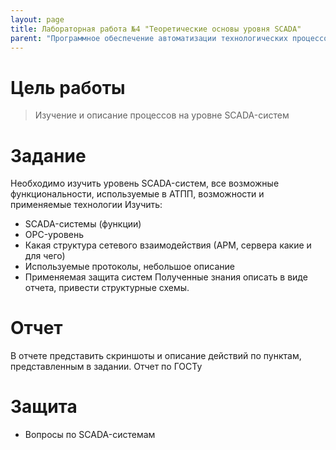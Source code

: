 ```yaml
---
layout: page
title: Лабораторная работа №4 "Теоретические основы уровня SCADA"
parent: "Программное обеспечение автоматизации технологических процессов и производств"
---
```



# Цель работы
> Изучение и описание процессов на уровне SCADA-систем

# Задание
Необходимо изучить уровень SCADA-систем, все возможные функциональности, используемые в АТПП, возможности и применяемые технологии
Изучить:
* SCADA-системы (функции)
* OPC-уровень
* Какая структура сетевого взаимодействия (АРМ, сервера какие и для чего)
* Используемые протоколы, небольшое описание
* Применяемая защита систем
Полученные знания описать в виде отчета, привести структурные схемы.

# Отчет
В отчете представить скриншоты и описание действий по пунктам, представленным в задании.
Отчет по ГОСТу

# Защита
* Вопросы по SCADA-системам
